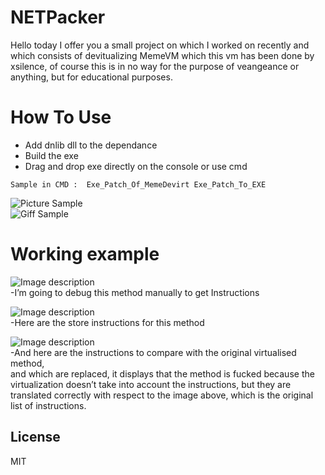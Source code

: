 <h1 class="code-line" data-line-start=0 data-line-end=1 ><a id="NETPacker_0"></a>NETPacker</h1>
<p class="has-line-data" data-line-start="2" data-line-end="3">Hello today I offer you a small project on which I worked on recently and which consists of devitualizing MemeVM which this vm has been done by xsilence, of course this is in no way for the purpose of veangeance or anything, but for educational purposes.</p>
<h1 class="code-line" data-line-start=5 data-line-end=6 ><a id="How_To_Use_5"></a>How To Use</h1>
<ul>
<li class="has-line-data" data-line-start="7" data-line-end="8">Add dnlib dll to the dependance</li>
<li class="has-line-data" data-line-start="8" data-line-end="9">Build the exe</li>
<li class="has-line-data" data-line-start="10" data-line-end="12">Drag and drop exe directly on the console or use cmd</li>
</ul>
<pre><code class="has-line-data" data-line-start="13" data-line-end="15">Sample in CMD :  Exe_Patch_Of_MemeDevirt Exe_Patch_To_EXE
</code></pre>
<p class="has-line-data" data-line-start="15" data-line-end="17"><img src="https://zupimages.net/up/20/22/ukuy.jpg" alt="Picture Sample"><br>
<img src="https://sendeyo.com/up/d/d85708e43d" alt="Giff Sample"></p>
<h1 class="code-line" data-line-start=0 data-line-end=1 ><a id="Working_example_0"></a>Working example</h1>
<p class="has-line-data" data-line-start="2" data-line-end="4"><img src="https://zupimages.net/up/20/22/xq2n.jpg" alt="Image description"><br>
-I’m going to debug this method manually to get Instructions</p>
<p class="has-line-data" data-line-start="6" data-line-end="8"><img src="https://zupimages.net/up/20/22/1we8.jpg" alt="Image description"><br>
-Here are the store instructions for this method</p>
<p class="has-line-data" data-line-start="10" data-line-end="13"><img src="https://zupimages.net/up/20/22/41bm.jpg" alt="Image description"><br>
-And here are the instructions to compare with the original virtualised method,<br>
and which are replaced, it displays that the method is fucked because the virtualization doesn’t take into account the instructions, but they are translated correctly with respect to the image above, which is the original list of instructions.</p>
<h2 class="code-line" data-line-start=18 data-line-end=20 ><a id="License_18"></a>License</h2>
<p class="has-line-data" data-line-start="21" data-line-end="22">MIT</p>
